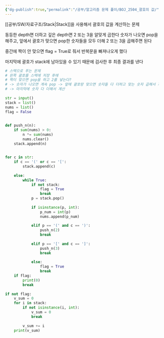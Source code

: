 ```yaml
---
{"dg-publish":true,"permalink":"/공부/알고리즘 문제 풀이/BOJ_2504_괄호의 값/","dgPassFrontmatter":true}
---
```


[[공부/SW/자료구조/Stack\|Stack]]을 사용해서 괄호의 값을 계산하는 문제

동등한 depth면 더하고 깊은 depth면 2 또는 3을 알맞게 곱한다
숫자가 나오면 pop을 해주고, 앞에서 괄호가 맞으면 pop한 숫자들을 모두 더해 2 또는 3을 곱해주면 된다

중간에 짝이 안 맞으면 flag = True로 줘서 반복문을 빠져나오게 했다

마지막에 괄호가 stack에 남아있을 수 있기 때문에 검사한 후 최종 결과를 낸다

```python
# 스택으로 푸는 문제
# 왼쪽 괄호를 스택에 저장 후에  
# 짝이 맞으면 pop을 하고 2를 넣는다?  
# -> 숫자가 나오면 계속 pop -> 앞에 괄호랑 맞으면 숫자들 다 더하고 맞는 숫자 곱해서 저장  
# -> 마지막에 숫자 다 더해서 계산  
  
str = input()  
stack = list()  
nums = list()  
flag = False  
  
  
def push_n(n):  
    if sum(nums) > 0:  
        n *= sum(nums)  
        nums.clear()  
    stack.append(n)  
  
  
for c in str:  
    if c == '(' or c == '[':  
        stack.append(c)  
  
    else:  
        while True:  
            if not stack:  
                flag = True  
                break  
            p = stack.pop()  
  
            if isinstance(p, int):  
                p_num = int(p)  
                nums.append(p_num)  
  
            elif p == '(' and c == ')':  
                push_n(2)  
                break  
  
            elif p == '[' and c == ']':  
                push_n(3)  
                break  
  
            else:  
                flag = True  
                break  
    if flag:  
        print(0)  
        break  
  
if not flag:  
    v_sum = 0  
    for i in stack:  
        if not isinstance(i, int):  
            v_sum = 0  
            break  
  
        v_sum += i  
    print(v_sum)
```